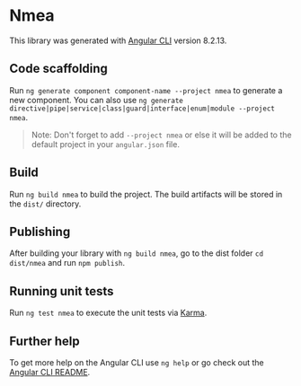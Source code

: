 # Nmea

This library was generated with [Angular CLI](https://github.com/angular/angular-cli) version 8.2.13.

## Code scaffolding

Run `ng generate component component-name --project nmea` to generate a new component. You can also use `ng generate directive|pipe|service|class|guard|interface|enum|module --project nmea`.
> Note: Don't forget to add `--project nmea` or else it will be added to the default project in your `angular.json` file. 

## Build

Run `ng build nmea` to build the project. The build artifacts will be stored in the `dist/` directory.

## Publishing

After building your library with `ng build nmea`, go to the dist folder `cd dist/nmea` and run `npm publish`.

## Running unit tests

Run `ng test nmea` to execute the unit tests via [Karma](https://karma-runner.github.io).

## Further help

To get more help on the Angular CLI use `ng help` or go check out the [Angular CLI README](https://github.com/angular/angular-cli/blob/master/README.md).
